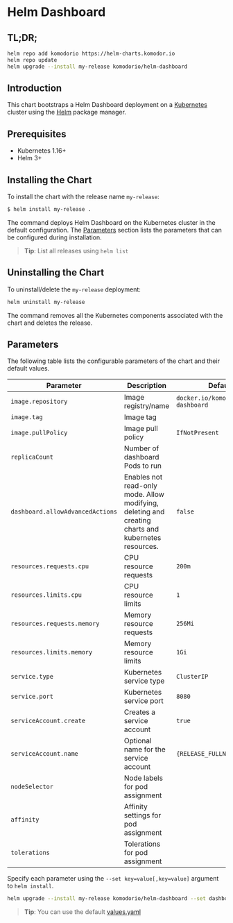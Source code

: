 # Helm Dashboard

## TL;DR;

```bash
helm repo add komodorio https://helm-charts.komodor.io
helm repo update
helm upgrade --install my-release komodorio/helm-dashboard
```

## Introduction

This chart bootstraps a Helm Dashboard deployment on a [Kubernetes](http://kubernetes.io) cluster using the [Helm](https://helm.sh) package manager.

## Prerequisites

- Kubernetes 1.16+
- Helm 3+

## Installing the Chart

To install the chart with the release name `my-release`:

```bash
$ helm install my-release .
```

The command deploys Helm Dashboard on the Kubernetes cluster in the default configuration. The [Parameters](#parameters) section lists the parameters that can be configured during installation.

> **Tip**: List all releases using `helm list`

## Uninstalling the Chart

To uninstall/delete the `my-release` deployment:

```bash
helm uninstall my-release
```

The command removes all the Kubernetes components associated with the chart and deletes the release.

## Parameters

The following table lists the configurable parameters of the chart and their default values.

| Parameter                        | Description                                                                                         | Default                              |
| -------------------------------- | --------------------------------------------------------------------------------------------------- | ------------------------------------ |
| `image.repository`               | Image registry/name                                                                                 | `docker.io/komodorio/helm-dashboard` |
| `image.tag`                      | Image tag                                                                                           |                                      |
| `image.pullPolicy`               | Image pull policy                                                                                   | `IfNotPresent`                       |
| `replicaCount`                   | Number of dashboard Pods to run                                                                     |                                      |
| `dashboard.allowAdvancedActions` | Enables not read-only mode. Allow modifying, deleting and creating charts and kubernetes resources. | `false`                              |
| `resources.requests.cpu`         | CPU resource requests                                                                               | `200m`                               |
| `resources.limits.cpu`           | CPU resource limits                                                                                 | `1`                                  |
| `resources.requests.memory`      | Memory resource requests                                                                            | `256Mi`                              |
| `resources.limits.memory`        | Memory resource limits                                                                              | `1Gi`                                |
| `service.type           `        | Kubernetes service type                                                                             | `ClusterIP`                          |
| `service.port           `        | Kubernetes service port                                                                             | `8080`                               |
| `serviceAccount.create`          | Creates a service account                                                                           | `true`                               |
| `serviceAccount.name`            | Optional name for the service account                                                               | `{RELEASE_FULLNAME}`                 |
| `nodeSelector`                   | Node labels for pod assignment                                                                      |                                      |
| `affinity`                       | Affinity settings for pod assignment                                                                |                                      |
| `tolerations`                    | Tolerations for pod assignment                                                                      |                                      |

Specify each parameter using the `--set key=value[,key=value]` argument to `helm install`.

```bash
helm upgrade --install my-release komodorio/helm-dashboard --set dashboard.allowAdvancedActions=true --set service.port=9090
```

> **Tip**: You can use the default [values.yaml](values.yaml)

